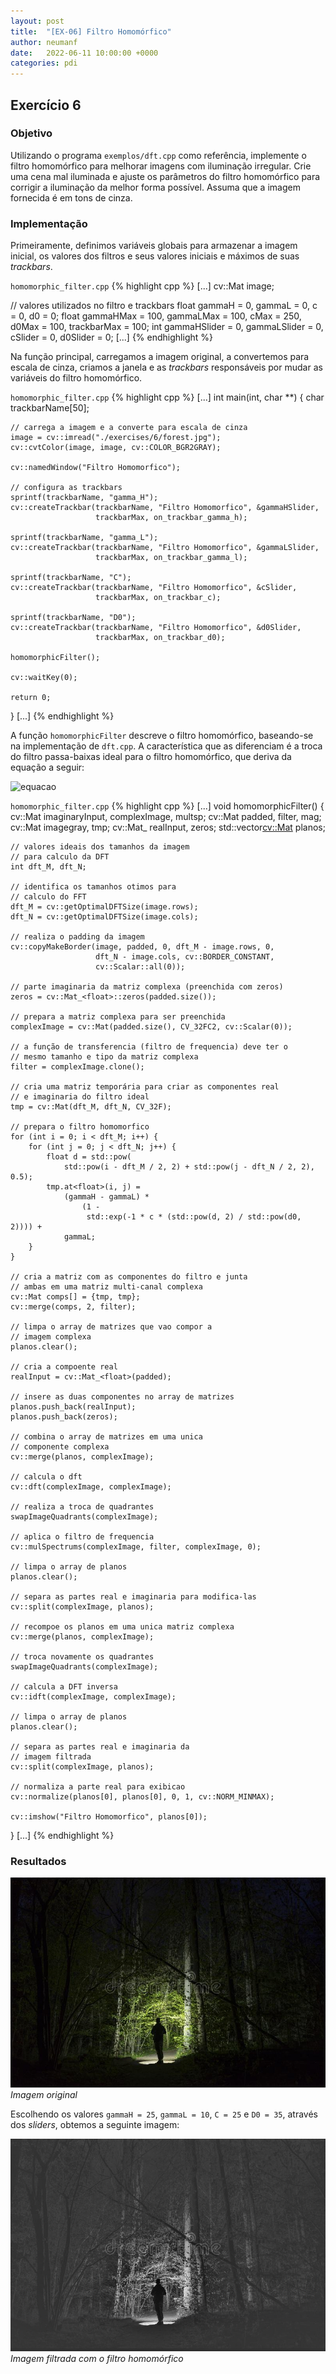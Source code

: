 ```yaml
---
layout: post
title:  "[EX-06] Filtro Homomórfico"
author: neumanf
date:   2022-06-11 10:00:00 +0000
categories: pdi
---
```


## Exercício 6

### Objetivo

Utilizando o programa `exemplos/dft.cpp` como referência, implemente o filtro homomórfico para melhorar imagens com iluminação irregular. Crie uma cena mal iluminada e ajuste os parâmetros do filtro homomórfico para corrigir a iluminação da melhor forma possível. Assuma que a imagem fornecida é em tons de cinza.

### Implementação

Primeiramente, definimos variáveis globais para armazenar a imagem inicial, os valores dos filtros e seus valores iniciais e máximos de suas _trackbars_.

`homomorphic_filter.cpp`
{% highlight cpp %}
[...]
cv::Mat image;

// valores utilizados no filtro e trackbars
float gammaH = 0, gammaL = 0, c = 0, d0 = 0;
float gammaHMax = 100, gammaLMax = 100, cMax = 250, d0Max = 100,
      trackbarMax = 100;
int gammaHSlider = 0, gammaLSlider = 0, cSlider = 0, d0Slider = 0;
[...]
{% endhighlight %}

Na função principal, carregamos a imagem original, a convertemos para escala de cinza,  criamos a janela e as _trackbars_ responsáveis por mudar as variáveis do filtro homomórfico.

`homomorphic_filter.cpp`
{% highlight cpp %}
[...]
int main(int, char **) {
    char trackbarName[50];

    // carrega a imagem e a converte para escala de cinza
    image = cv::imread("./exercises/6/forest.jpg");
    cv::cvtColor(image, image, cv::COLOR_BGR2GRAY);

    cv::namedWindow("Filtro Homomorfico");

    // configura as trackbars
    sprintf(trackbarName, "gamma_H");
    cv::createTrackbar(trackbarName, "Filtro Homomorfico", &gammaHSlider,
                       trackbarMax, on_trackbar_gamma_h);

    sprintf(trackbarName, "gamma_L");
    cv::createTrackbar(trackbarName, "Filtro Homomorfico", &gammaLSlider,
                       trackbarMax, on_trackbar_gamma_l);

    sprintf(trackbarName, "C");
    cv::createTrackbar(trackbarName, "Filtro Homomorfico", &cSlider,
                       trackbarMax, on_trackbar_c);

    sprintf(trackbarName, "D0");
    cv::createTrackbar(trackbarName, "Filtro Homomorfico", &d0Slider,
                       trackbarMax, on_trackbar_d0);

    homomorphicFilter();

    cv::waitKey(0);

    return 0;
}
[...]
{% endhighlight %}

A função `homomorphicFilter` descreve o filtro homomórfico, baseando-se na implementação de `dft.cpp`. A característica que as diferenciam é a troca do filtro passa-baixas ideal para o filtro homomórfico, que deriva da equação a seguir:

![equacao](https://i.stack.imgur.com/VSKA5.png)

`homomorphic_filter.cpp`
{% highlight cpp %}
[...]
void homomorphicFilter() {
    cv::Mat imaginaryInput, complexImage, multsp;
    cv::Mat padded, filter, mag;
    cv::Mat imagegray, tmp;
    cv::Mat_<float> realInput, zeros;
    std::vector<cv::Mat> planos;

    // valores ideais dos tamanhos da imagem
    // para calculo da DFT
    int dft_M, dft_N;

    // identifica os tamanhos otimos para
    // calculo do FFT
    dft_M = cv::getOptimalDFTSize(image.rows);
    dft_N = cv::getOptimalDFTSize(image.cols);

    // realiza o padding da imagem
    cv::copyMakeBorder(image, padded, 0, dft_M - image.rows, 0,
                       dft_N - image.cols, cv::BORDER_CONSTANT,
                       cv::Scalar::all(0));

    // parte imaginaria da matriz complexa (preenchida com zeros)
    zeros = cv::Mat_<float>::zeros(padded.size());

    // prepara a matriz complexa para ser preenchida
    complexImage = cv::Mat(padded.size(), CV_32FC2, cv::Scalar(0));

    // a função de transferencia (filtro de frequencia) deve ter o
    // mesmo tamanho e tipo da matriz complexa
    filter = complexImage.clone();

    // cria uma matriz temporária para criar as componentes real
    // e imaginaria do filtro ideal
    tmp = cv::Mat(dft_M, dft_N, CV_32F);

    // prepara o filtro homomorfico
    for (int i = 0; i < dft_M; i++) {
        for (int j = 0; j < dft_N; j++) {
            float d = std::pow(
                std::pow(i - dft_M / 2, 2) + std::pow(j - dft_N / 2, 2), 0.5);
            tmp.at<float>(i, j) =
                (gammaH - gammaL) *
                    (1 -
                     std::exp(-1 * c * (std::pow(d, 2) / std::pow(d0, 2)))) +
                gammaL;
        }
    }

    // cria a matriz com as componentes do filtro e junta
    // ambas em uma matriz multi-canal complexa
    cv::Mat comps[] = {tmp, tmp};
    cv::merge(comps, 2, filter);

    // limpa o array de matrizes que vao compor a
    // imagem complexa
    planos.clear();

    // cria a compoente real
    realInput = cv::Mat_<float>(padded);

    // insere as duas componentes no array de matrizes
    planos.push_back(realInput);
    planos.push_back(zeros);

    // combina o array de matrizes em uma unica
    // componente complexa
    cv::merge(planos, complexImage);

    // calcula o dft
    cv::dft(complexImage, complexImage);

    // realiza a troca de quadrantes
    swapImageQuadrants(complexImage);

    // aplica o filtro de frequencia
    cv::mulSpectrums(complexImage, filter, complexImage, 0);

    // limpa o array de planos
    planos.clear();

    // separa as partes real e imaginaria para modifica-las
    cv::split(complexImage, planos);

    // recompoe os planos em uma unica matriz complexa
    cv::merge(planos, complexImage);

    // troca novamente os quadrantes
    swapImageQuadrants(complexImage);

    // calcula a DFT inversa
    cv::idft(complexImage, complexImage);

    // limpa o array de planos
    planos.clear();

    // separa as partes real e imaginaria da
    // imagem filtrada
    cv::split(complexImage, planos);

    // normaliza a parte real para exibicao
    cv::normalize(planos[0], planos[0], 0, 1, cv::NORM_MINMAX);

    cv::imshow("Filtro Homomorfico", planos[0]);
}
[...]
{% endhighlight %}

### Resultados

![Imagem original](../src/exercises/6/forest.jpg)
*Imagem original*

Escolhendo os valores `gammaH = 25`, `gammaL = 10`, `C = 25` e `D0 = 35`, através dos _sliders_, obtemos a seguinte imagem:

![Imagem filtrada](../src/exercises/6/output.png)
*Imagem filtrada com o filtro homomórfico*
